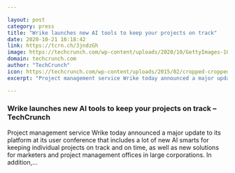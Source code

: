 ```yaml
---

layout: post
category: press
title: "Wrike launches new AI tools to keep your projects on track"
date: 2020-10-21 16:18:42
link: https://tcrn.ch/3jndzGh
image: https://techcrunch.com/wp-content/uploads/2020/10/GettyImages-1091146378.jpg?w=600
domain: techcrunch.com
author: "TechCrunch"
icon: https://techcrunch.com/wp-content/uploads/2015/02/cropped-cropped-favicon-gradient.png?w=180
excerpt: "Project management service Wrike today announced a major update to its platform at its user conference that includes a lot of new AI smarts for keeping individual projects on track and on time, as well as new solutions for marketers and project management offices in large corporations. In addition,…"

---
```


### Wrike launches new AI tools to keep your projects on track – TechCrunch

Project management service Wrike today announced a major update to its platform at its user conference that includes a lot of new AI smarts for keeping individual projects on track and on time, as well as new solutions for marketers and project management offices in large corporations. In addition,…
